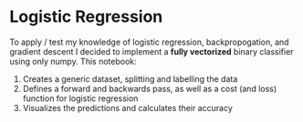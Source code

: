 # Logistic Regression

To apply / test my knowledge of logistic regression, backpropogation, and gradient descent I decided to implement a **fully vectorized** binary classifier using only numpy. This notebook:

1. Creates a generic dataset, splitting and labelling the data
2. Defines a forward and backwards pass, as well as a cost (and loss) function for logistic regression
3. Visualizes the predictions and calculates their accuracy

